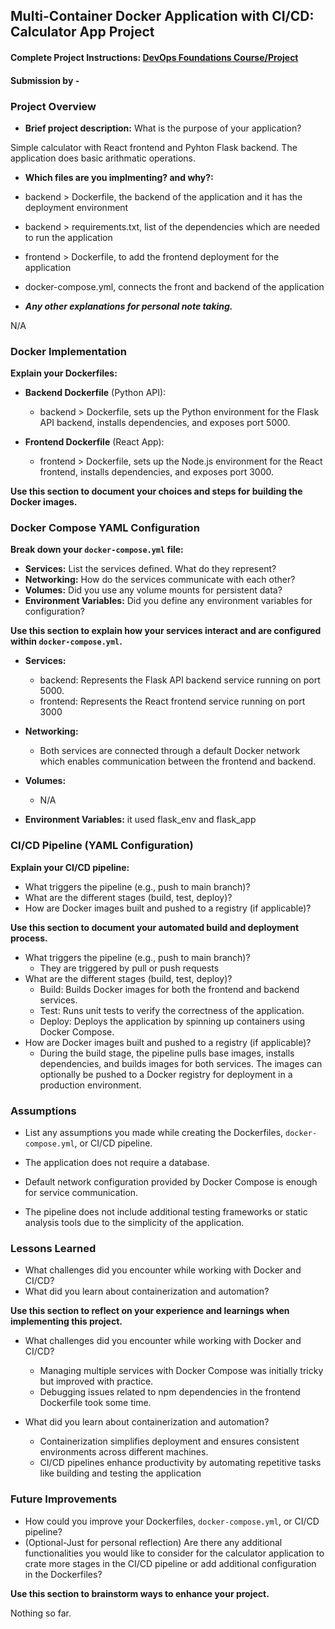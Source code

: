 ## Multi-Container Docker Application with CI/CD: Calculator App Project

#### Complete Project Instructions: [DevOps Foundations Course/Project](https://github.com/shiftkey-labs/DevOps-Foundations-Course/tree/master/Project)

#### Submission by - **<BASIM> <ALBULUSHI>**

### Project Overview

- **Brief project description:** What is the purpose of your application?

Simple calculator with React frontend and Pyhton Flask backend. The application does basic arithmatic operations.


- **Which files are you implmenting? and why?:**

- backend > Dockerfile, the backend of the application and it has the deployment environment
- backend > requirements.txt, list of the dependencies which are needed to run the application

- frontend > Dockerfile, to add the frontend deployment for the application

- docker-compose.yml, connects the front and backend of the application

- _**Any other explanations for personal note taking.**_

N/A


### Docker Implementation

**Explain your Dockerfiles:**

- **Backend Dockerfile** (Python API):

    - backend > Dockerfile, sets up the Python environment for the Flask API backend, installs dependencies, and exposes port 5000.

- **Frontend Dockerfile** (React App):
    - frontend > Dockerfile, sets up the Node.js environment for the React frontend, installs dependencies, and exposes port 3000. 

**Use this section to document your choices and steps for building the Docker images.**


### Docker Compose YAML Configuration

**Break down your `docker-compose.yml` file:**

- **Services:** List the services defined. What do they represent?
- **Networking:** How do the services communicate with each other?
- **Volumes:** Did you use any volume mounts for persistent data?
- **Environment Variables:** Did you define any environment variables for configuration? 

**Use this section to explain how your services interact and are configured within `docker-compose.yml`.**

- **Services:** 
    - backend: Represents the Flask API backend service running on port 5000.
    - frontend: Represents the React frontend service running on port 3000

- **Networking:** 
    - Both services are connected through a default Docker network which enables communication between the frontend and backend.
- **Volumes:** 
    - N/A
- **Environment Variables:** it used flask_env and flask_app


### CI/CD Pipeline (YAML Configuration)

**Explain your CI/CD pipeline:**

- What triggers the pipeline (e.g., push to main branch)?
- What are the different stages (build, test, deploy)?
- How are Docker images built and pushed to a registry (if applicable)?

**Use this section to document your automated build and deployment process.**

- What triggers the pipeline (e.g., push to main branch)?
    - They are triggered by pull or push requests
- What are the different stages (build, test, deploy)?
    - Build: Builds Docker images for both the frontend and backend services.
    - Test: Runs unit tests to verify the correctness of the application.
    - Deploy: Deploys the application by spinning up containers using Docker Compose.
- How are Docker images built and pushed to a registry (if applicable)?
    - During the build stage, the pipeline pulls base images, installs dependencies, and builds images for both services. The images can optionally be pushed to a Docker registry for deployment in a production environment.

### Assumptions

- List any assumptions you made while creating the Dockerfiles, `docker-compose.yml`, or CI/CD pipeline. 

- The application does not require a database.
- Default network configuration provided by Docker Compose is enough for service communication.
- The pipeline does not include additional testing frameworks or static analysis tools due to the simplicity of the application.


### Lessons Learned

- What challenges did you encounter while working with Docker and CI/CD?
- What did you learn about containerization and automation?

**Use this section to reflect on your experience and learnings when implementing this project.**

- What challenges did you encounter while working with Docker and CI/CD?
    - Managing multiple services with Docker Compose was initially tricky but improved with practice.
    - Debugging issues related to npm dependencies in the frontend Dockerfile took some time.

- What did you learn about containerization and automation?
    - Containerization simplifies deployment and ensures consistent environments across different machines.
    - CI/CD pipelines enhance productivity by automating repetitive tasks like building and testing the application

### Future Improvements

- How could you improve your Dockerfiles, `docker-compose.yml`, or CI/CD pipeline? 
- (Optional-Just for personal reflection) Are there any additional functionalities you would like to consider for the calculator application to crate more stages in the CI/CD pipeline or add additional configuration in the Dockerfiles?

**Use this section to brainstorm ways to enhance your project.**

Nothing so far.

<!-- BEST OF LUCK! -->
